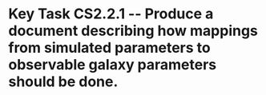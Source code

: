 # Key Task CS2.2.1 -- Produce a document describing how mappings from simulated parameters to observable galaxy parameters should be done.

